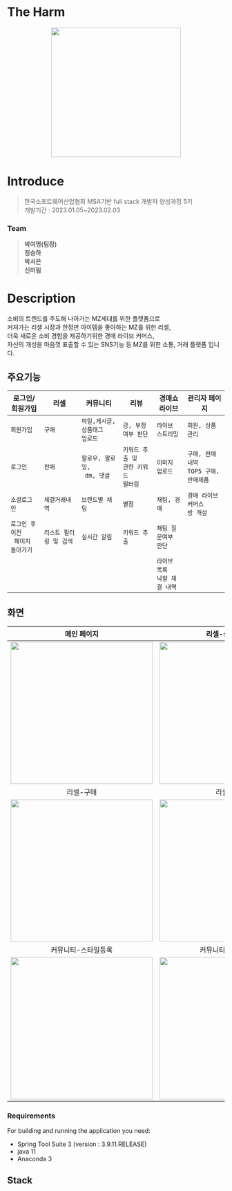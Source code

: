 # The Harm

<div align="center">
  <img src="https://user-images.githubusercontent.com/68410186/224285603-5a24ed74-3d27-467f-a06f-1c1ed2d9be18.png" width="300" height="300">
</div>

# Introduce

> 한국소프트웨어산업협회 MSA기반 full stack 개발자 양성과정 5기<br/>개발기간 : 2023.01.05~2023.02.03

### Team
> **박여명(팀장)**<br/>**정승하**<br/>**박서은**<br/>**신미림**<br/>

# Description

소비의 트렌드를 주도해 나아가는 MZ세대를 위한 플랫폼으로<br/>
커져가는 리셀 시장과 한정판 아이템을 좋아하는 MZ를 위한 리셀,<br/>
더욱 새로운 소비 경험을 제공하기위한 경매 라이브 커머스,<br/>
자신의 개성을 마음껏 표출할 수 있는 SNS기능 등  MZ를 위한 소통, 거래 플랫폼 입니다.

## 주요기능

|  로그인/회원가입|   리셀           |   커뮤니티       |리뷰                  |경매쇼 라이브        | 관리자 페이지            |
|----------------|-----------------|------------------|---------------------|--------------------|-------------------------|
|`회원가입`        |`구매`            |`파일,게시글, 상품태그 `<br>`업로드`|`긍, 부정여부 판단`|`라이브 스트리밍`|`회원, 상품관리`|
|`로그인`          |`판매`            |`팔로우, 팔로잉,`<br>` dm, 댓글`  |   `키워드 추출 및`<br>`관련 키워드`<br>`필터링`|`이미지 업로드`|`구매, 판매내역 `<br>`TOP5 구매, 판매제품`  |
|`소셜로그인`       |`체결거래내역`    |`브랜드별 채팅`|`별점`| `채팅, 경매` |  `경매 라이브커머스`<br>`방 개설` |
|`로그인 후 이전 `<br>` 페이지 돌아가기` |`리스트 필터링 및 검색`|  `실시간 알림` |  `키워드 추출`  |  `채팅 질문여부`<br>`판단`  |        |
|          |                    |           |       |    `라이브 목록`<br>`낙찰 체결 내역`     |        |

## 화면
| 메인 페이지  |  리셀-상품리스트   | 리셀-상품상세페이지   |  
| :-------------------------------------------: | :------------: | :------------: |
|  <img width="329" src="https://user-images.githubusercontent.com/68410186/224297931-f12a3350-18d6-40ec-bcd1-95c6340e66e4.png"/> |  <img width="329" src="https://user-images.githubusercontent.com/68410186/224298094-2867074b-f3dc-4782-b9f4-3fecb5b327eb.png"/>|  <img width="329" src="https://user-images.githubusercontent.com/68410186/224298257-7db67943-86c4-4dde-9e0d-2db0f6030176.png"/>|  
| 리셀-구매   |  리셀-판매   |    |  
| <img width="329" src="https://user-images.githubusercontent.com/68410186/224298549-b8b9d6f0-dfdc-45a9-b872-e82abfd3aa4a.png"/>   |  <img width="329" src="https://user-images.githubusercontent.com/68410186/224298613-d8ffa706-e33e-40f7-87da-a1ce326cb504.png"/>     ||
| 커뮤니티-스타일등록   |  커뮤니티-스타일목록   |  커뮤니티-스타일 상세페이지  |  
| <img width="329" src="https://user-images.githubusercontent.com/68410186/224299144-3de935f8-13c3-474d-90a0-06d4491f9029.png"/>   | <img width="329" src="https://user-images.githubusercontent.com/68410186/224299454-7d1e0f20-123a-4869-aa10-cd873d346acb.png"/>| <img width="329" src="https://user-images.githubusercontent.com/68410186/224299299-ed05035c-609b-4cb7-b2de-bacd75c8cbf7.png"/>|

### Requirements
For building and running the application you need:
- Spring Tool Suite 3 (version : 3.9.11.RELEASE)
- java 11
- Anaconda 3

## Stack
